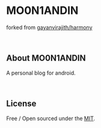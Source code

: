 MO0N1ANDIN
======

forked from [gayanvirajith/harmony](<https://github.com/gayanvirajith/harmony>)

 

About MO0N1ANDIN
------------

A personal blog for android.

 

License
-------

Free / Open sourced under the
[MIT](<https://github.com/web-create/harmony/blob/master/LICENSE.md>).

